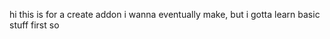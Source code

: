 hi
this is for a create addon i wanna eventually make, but i gotta learn basic stuff first so

<!---
Digionot/Digionot is a ✨ special ✨ repository because its `README.md` (this file) appears on your GitHub profile.
You can click the Preview link to take a look at your changes.
--->

